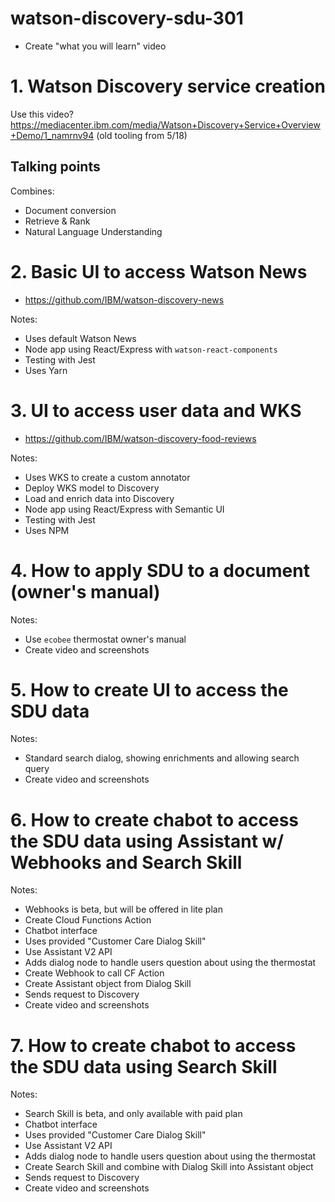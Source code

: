 # watson-discovery-sdu-301

* Create "what you will learn" video


# 1. Watson Discovery service creation

Use this video? https://mediacenter.ibm.com/media/Watson+Discovery+Service+Overview+Demo/1_namrnv94  (old tooling from 5/18)

## Talking points

Combines:

* Document conversion
* Retrieve & Rank
* Natural Language Understanding

# 2. Basic UI to access Watson News

* https://github.com/IBM/watson-discovery-news

Notes:

* Uses default Watson News
* Node app using React/Express with `watson-react-components`
* Testing with Jest
* Uses Yarn

# 3. UI to access user data and WKS

* https://github.com/IBM/watson-discovery-food-reviews

Notes:

* Uses WKS to create a custom annotator
* Deploy WKS model to Discovery
* Load and enrich data into Discovery
* Node app using React/Express with Semantic UI
* Testing with Jest
* Uses NPM

# 4. How to apply SDU to a document (owner's manual)

Notes:

* Use `ecobee` thermostat owner's manual
* Create video and screenshots

# 5. How to create UI to access the SDU data

Notes:

* Standard search dialog, showing enrichments and allowing search query
* Create video and screenshots

# 6. How to create chabot to access the SDU data using Assistant w/ Webhooks and Search Skill

Notes:

* Webhooks is beta, but will be offered in lite plan
* Create Cloud Functions Action
* Chatbot interface
* Uses provided "Customer Care Dialog Skill"
* Use Assistant V2 API
* Adds dialog node to handle users question about using the thermostat
* Create Webhook to call CF Action
* Create Assistant object from Dialog Skill
* Sends request to Discovery
* Create video and screenshots

# 7. How to create chabot to access the SDU data using Search Skill

Notes:

* Search Skill is beta, and only available with paid plan
* Chatbot interface
* Uses provided "Customer Care Dialog Skill"
* Use Assistant V2 API
* Adds dialog node to handle users question about using the thermostat
* Create Search Skill and combine with Dialog Skill into Assistant object
* Sends request to Discovery
* Create video and screenshots
